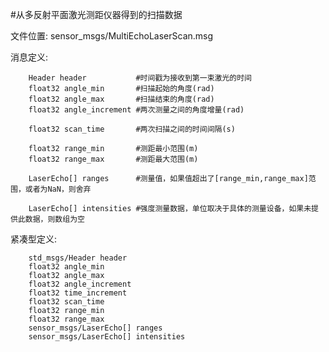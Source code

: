 #从多反射平面激光测距仪器得到的扫描数据

文件位置: sensor_msgs/MultiEchoLaserScan.msg

消息定义:

		Header header			#时间戳为接收到第一束激光的时间
		float32 angle_min		#扫描起始的角度(rad)
		float32 angle_max		#扫描结束的角度(rad)
		float32 angle_increment	#两次测量之间的角度增量(rad)

		float32 scan_time		#两次扫描之间的时间间隔(s)

		float32 range_min		#测距最小范围(m)
		float32 range_max		#测距最大范围(m)

		LaserEcho[] ranges		#测量值，如果值超出了[range_min,range_max]范围，或者为NaN，则舍弃

		LaserEcho[] intensities	#强度测量数据，单位取决于具体的测量设备，如果未提供此数据，则数组为空

紧凑型定义:

		std_msgs/Header header
		float32 angle_min
		float32 angle_max
		float32 angle_increment
		float32 time_increment
		float32 scan_time
		float32 range_min
		float32 range_max
		sensor_msgs/LaserEcho[] ranges
		sensor_msgs/LaserEcho[] intensities
